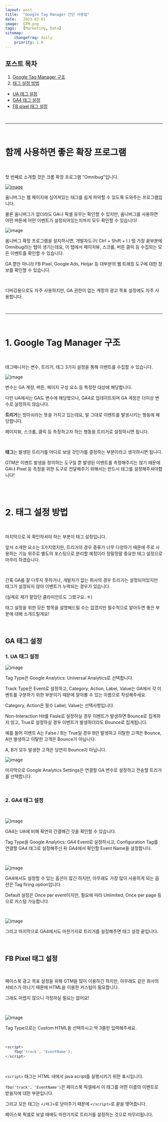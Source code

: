 ```yaml
---
layout: post
title:  "Google Tag Manager 간단 사용법"
date:   2023-02-01
image:  GTM.png
tags:   [Marketing, Data]
sitemap:
    changefreq: daily
    priority: 1.0
---
```


## 포스트 목차

1. [Google Tag Manager 구조](#1-google-tag-manager-구조)  
2. [태그 설정 방법](#2-태그-설정-방법)  
- [UA 태그 설정](#1-ua-태그-설정)  
- [GA4 태그 설정](#2-ga4-태그-설정)  
- [FB pixel 태그 설정](#fb-pixel-태그-설정)  

<br>

---

<br>

# 함께 사용하면 좋은 확장 프로그램

<br>

첫 번째로 소개할 것은 크롬 확장 프로그램 "Omnibug"입니다.  

[![image](https://github.com/user-attachments/assets/381e8806-2f97-4e30-9f41-3eb03fd21ff5)](https://chromewebstore.google.com/detail/omnibug/bknpehncffejahipecakbfkomebjmokl?hl=ko&pli=1)

옴니버그는 웹 페이지에 심어져있는 태그를 쉽게 파악할 수 있도록 도와주는 프로그램입니다.

물론 옴니버그가 없더라도 GA나 픽셀 유무는 확인할 수 있지만, 옴니버그를 사용하면 어떤 버튼에 어떤 이벤트가 설정되어있는지까지 모두 확인할 수 있습니다!

![image](https://github.com/user-attachments/assets/55a261d7-3220-4744-b3d9-228b8b0d7f5d)

옴니버그 확장 프로그램을 설치하시면, 개발자도구( Ctrl + Shift + I ) 탭 가장 끝부분에 Omnibug라는 탭이 생기는데요, 이 탭에서 페이지뷰, 스크롤, 버튼 클릭 등 수집되는 모든 이벤트를 확인할 수 있습니다.

GA 뿐만 아니라 FB Pixel, Google Ads, Hotjar 등 대부분의 웹 트래킹 도구에 대한 정보를 확인할 수 있습니다.

​

디버깅용으로도 자주 사용하지만, GA 권한이 없는 계정의 광고 목표 설정에도 자주 사용합니다.

<br>

---

<br>

# 1. Google Tag Manager 구조

<br>

태그매니저는 변수, 트리거, 태그 3가지 설정을 통해 이벤트를 수집할 수 있습니다.

![image](https://github.com/user-attachments/assets/2e7c5472-cdec-4034-8d32-536805d0b13c)


변수는 GA 계정, 버튼, 페이지 구성 요소 등 특정한 대상에 해당합니다.

다만 UA에서는 GA도 변수에 해당했으나, GA4로 업데이트되며 GA 계정은 더이상 변수로 설정하지 않습니다.

​**트리거**는 방아쇠라는 뜻을 가지고 있는데요, 말 그대로 이벤트를 발생시키는 행동에 해당합니다.

페이지뷰, 스크롤, 클릭 등 측정하고자 하는 행동을 트리거로 설정하시면 됩니다.

​

**태그**는 발생된 트리거를 어디로 보낼 것인가를 결정하는 부분이라고 생각하시면 됩니다.

GTM은 이벤트 발생을 정의하는 도구일 뿐 발생된 이벤트를 측정해주지는 않기 때문에 GA나 Pixel 등 측정을 위한 도구로 전달해주기 위해서는 반드시 태그를 설정해주셔야합니다!

<br> <br>

# 2. 태그 설정 방법

<br>

마지막으로 꼭 확인하셔야 하는 부분이 태그 설정입니다.

앞서 소개한 요소는 3가지였지만, 트리거의 경우 종류가 너무 다양하기 때문에 주로 사용하는 기능 위주로 별도의 포스팅으로 분리할 예정이라 정말정말 중요한 태그 설정으로 마무리 하겠습니다.

​

간혹 GA를 잘 다루지 못하거나, 개발자가 없는 회사의 경우 트리거는 설정되어있지만 태그가 설정되지 않아 이벤트가 누락되는 경우가 있습니다.

(실제로 제가 맡았던 클라이언트도 그랬구요..ㅎ)

태그 설정을 위한 모든 항목을 설명해드릴 수는 없겠지만 필수적으로 알아두면 좋은 부분에 대해 소개드릴게요!

<br>

## GA 태그 설정

### 1. UA 태그 설정

![image](https://github.com/user-attachments/assets/5f5d3a43-d239-457f-a564-73a09c9d5373)


Tag Type은 Google Analytics: Universal Analytics로 선택합니다.

Track Type은 Event로 설정하고, Category, Action, Label, Value는 GA에서 각 이벤트를 구분하기 위한 부분이기 때문에 알아볼 수 있는 이름으로 작성해주세요.

Category, Action은 필수 Label, Value는 선택사항입니다.

Non-Interaction Hit를 Fasle로 설정하실 경우 이벤트가 발생하면 Bounce로 집계하지 않고, True로 설정하실 경우 이벤트가 발생하더라도 Bounce로 집계됩니다.

예를 들어 이벤트 A는 False / B는 True일 경우 B만 발생하고 이탈한 고객은 Bounce, A만 발생하고 이탈한 고객은 Bounce가 아닙니다.

A, B가 모두 발생한 고객은 당연히 Bounce가 아닙니다.

![image](https://github.com/user-attachments/assets/ac48a0dc-734b-4e7b-b6ec-f47b33e46e63)


마지막으로 Google Analytics Settings은 연결할 GA 변수로 설정하고 전송할 트리거를 선택합니다.

<br>

### 2. GA4 태그 설정

<br>

![image](https://github.com/user-attachments/assets/096c202a-543c-4713-8ac0-6f54b93504c2)


GA4는 UA에 비해 확연히 간결해긴 것을 확인할 수 있습니다.

Tag Type을 Google Analytics: GA4 Event로 설정하시고, Configuration Tag를 연결할 GA4 태그로 설정해주신 뒤 GA4에서 확인할 Event Name을 설정합니다.

<br>

![image](https://github.com/user-attachments/assets/acd35a92-014f-417c-b2c5-90ca4bb7d142)


GA4에서도 설정할 수 있는 옵션이 많긴 하지만, 아무래도 가장 많이 사용하게 되는 옵션은 Tag firing option입니다.

Default 설정은 Once per event이지만, 필요에 따라 Unlimited, Once per page 등으로 커스텀 가능합니다.

<br>

![image](https://github.com/user-attachments/assets/f43e758b-09f2-4e5d-b2df-f3b4f074d744)


그리고 마지막으로 GA4에서도 마찬가지로 트리거를 설정해주면 태그 설정 끝입니다.

<br>

## FB Pixel 태그 설정

<br>

페이스북 광고 목표 설정을 위해 GTM을 많이 이용하긴 하지만, 아무래도 같은 회사의 서비스가 아니기 때문에 HTML을 이용한 커스텀이 필요합니다.

그래도 어렵지 않으니 걱정하실 필요는 없어요!

<br>

![image](https://github.com/user-attachments/assets/481bad49-2806-4183-945a-fc4af3336a21)


Tag Type으로는 Custom HTML을 선택하시고 딱 3줄만 입력해주세요.

<br>

```javascript
<script>
	fbq('track', 'EventName');
</script>
```
<br>

`<script>` ​태그는 HTML 내에서 java script를 실행시키기 위한 표시입니다.

`fbq('track', 'EventName')​`은 페이스북 픽셀에서 이 태그를 어떤 이름의 이벤트로 받을지에 대한 부분입니다.

그리고 모든 태그는 `</태그>`로 닫아주기 때문에 `</script>`로 끝을 맺어줍니다.

페이스북 픽셀로 보낼 때에도 마찬가지로 트리거를 설정하는 것으로 마무리됩니다.